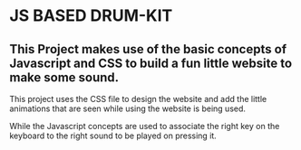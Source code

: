 # JS BASED DRUM-KIT

## This Project makes use of the basic concepts of Javascript and CSS to build a fun little website to make some sound.

This project uses the CSS file to design the website and add the little animations that are seen while using the website is being used.

While the Javascript concepts are used to associate the right key on the keyboard to the right sound to be played on pressing it. 
